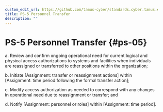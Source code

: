 ```yaml
---
custom_edit_url: https://github.com/tamus-cyber/standards.cyber.tamus.edu/tree/main/content/tamus.edu/TAMUS_profile.xml
title: PS-5 Personnel Transfer
description: ""
---
```


# PS-5 Personnel Transfer {#ps-05}

a. Review and confirm ongoing operational need for current logical and physical access authorizations to systems and facilities when individuals are reassigned or transferred to other positions within the organization;

b. Initiate [Assignment: transfer or reassignment actions] within [Assignment: time period following the formal transfer action];

c. Modify access authorization as needed to correspond with any changes in operational need due to reassignment or transfer; and

d. Notify [Assignment: personnel or roles] within [Assignment: time period].

